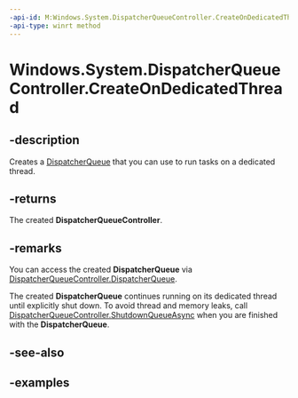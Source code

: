 ```yaml
---
-api-id: M:Windows.System.DispatcherQueueController.CreateOnDedicatedThread
-api-type: winrt method
---
```


<!-- Method syntax.
public DispatcherQueueController DispatcherQueueController.CreateOnDedicatedThread()
-->

# Windows.System.DispatcherQueueController.CreateOnDedicatedThread

## -description
Creates a [DispatcherQueue](dispatcherqueue.md) that you can use to run tasks on a dedicated thread.

## -returns
The created **DispatcherQueueController**.

## -remarks
You can access the created **DispatcherQueue** via [DispatcherQueueController.DispatcherQueue](dispatcherqueuecontroller_dispatcherqueue.md).

The created **DispatcherQueue** continues running on its dedicated thread until explicitly shut down.
To avoid thread and memory leaks,
call [DispatcherQueueController.ShutdownQueueAsync](dispatcherqueuecontroller_shutdownqueueasync_542547627.md)
when you are finished with the **DispatcherQueue**.

## -see-also

## -examples
